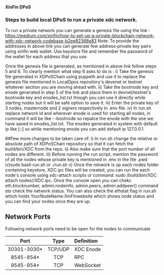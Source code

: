 #### XinFin DPoS

### Steps to build local DPoS to run a private xdc network.
To run a private network you can generate a genesis file using the link : https://medium.com/xinfin/how-to-set-up-a-private-blockchain-network-with-xdc-network-codebase-b2ee82368e83
Note: To provide the addresses in above link you can generate few address-private key pairs using xinfin web wallet. Use keystore file and remember the password of the wallet for each address that you use.

Once the genesis file is generated, as mentioned in above link follow steps 5 and 6. To clearly mention what step 6 asks to do is :
i) Take the genesis file generated in XDPoSChain using puppeth and use it to replace the genesis file mentioned in LocalDpos repository's devenet or testnet whatever section you are moving ahead with.
ii) Take the bootnode key and enode generated in step 5 of the link and place them in devnet/testnet's bootnode key and enodes_list.txt though you can use it directly while starting nodes but it will be safe option to save it.
iii) Enter the private key of 3 nodes, masternode and 2 signers respectively in .env file.
iv) In run.sh replace network id and wherever enode is used for starting all nodes, in command it will be like --bootnode <enode string> so repalce the enode with the one we have saved in enodes_list.txt. The enodes generated in system with default ip like [::] so while mentioning enode you can add default ip 127.0.0.1.

##Few more changes to be taken care of:
i) In run.sh change the relative or absolute path of XDPoSChain repository so that it can fetch the build/bin/XDC from the repo. 
ii) Also make sure that the port number of all nodes are different.
iii) Before running the run script, mention the password of all the nodes whose private key is mentioned in .env in the file .pwd
iv)sudo bash run.sh or ./run.sh
v) Once the network is up each nodes folder containing keystore, XDC.ipc files will be created, you can run the each node's console using xdc-attach scripts or command: sudo <path to XDPoSChain repo>/build/bin/XDC attach nodes/<node>/XDC.ipc.
Once the console open you can chekc eth.blocknumber, admin.nodeinfo, admin.peers, admin.addpeer() command sto check the network status. You can also check the ethstat flag in run.sh which holds YourNodeName:XinFinwebsite which shows node status and you can find your nodes once they are up.


## Network Ports

Following network ports need to be open for the nodes to communicate

| Port | Type | Definition |
|:------:|:-----:|:---------- |
|30301-3030*| TCP/UDP | XDC Enode |
|8545-854*| TCP | RPC |
|9545-954*| TCP | WebSocket |



